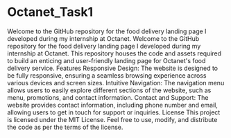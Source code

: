 # Octanet_Task1
Welcome to the GitHub repository for the food delivery landing page I developed during my internship at Octanet.
Welcome to the GitHub repository for the food delivery landing page I developed during my internship at Octanet. This repository houses the code and assets required to build an enticing and user-friendly landing page for Octanet's food delivery service. Features Responsive Design: The website is designed to be fully responsive, ensuring a seamless browsing experience across various devices and screen sizes. Intuitive Navigation: The navigation menu allows users to easily explore different sections of the website, such as menu, promotions, and contact information. Contact and Support: The website provides contact information, including phone number and email, allowing users to get in touch for support or inquiries. License This project is licensed under the MIT License. Feel free to use, modify, and distribute the code as per the terms of the license.

